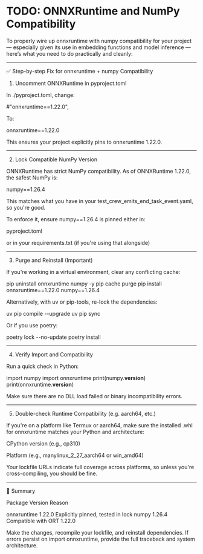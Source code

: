 # TODO: ONNXRuntime and NumPy Compatibility

To properly wire up onnxruntime with numpy compatibility for your project — especially given its use in embedding functions and model inference — here’s what you need to do practically and cleanly:

---

✅ Step-by-step Fix for onnxruntime + numpy Compatibility

1. Uncomment ONNXRuntime in pyproject.toml

In ./pyproject.toml, change:

#"onnxruntime==1.22.0",

To:

onnxruntime==1.22.0

This ensures your project explicitly pins to onnxruntime 1.22.0.


---

2. Lock Compatible NumPy Version

ONNXRuntime has strict NumPy compatibility. As of ONNXRuntime 1.22.0, the safest NumPy is:

numpy==1.26.4

This matches what you have in your test_crew_emits_end_task_event.yaml, so you're good.

To enforce it, ensure numpy==1.26.4 is pinned either in:

pyproject.toml

or in your requirements.txt (if you're using that alongside)


---

3. Purge and Reinstall (Important)

If you're working in a virtual environment, clear any conflicting cache:

pip uninstall onnxruntime numpy -y
pip cache purge
pip install onnxruntime==1.22.0 numpy==1.26.4

Alternatively, with uv or pip-tools, re-lock the dependencies:

uv pip compile --upgrade
uv pip sync

Or if you use poetry:

poetry lock --no-update
poetry install


---

4. Verify Import and Compatibility

Run a quick check in Python:

import numpy
import onnxruntime
print(numpy.__version__)
print(onnxruntime.__version__)

Make sure there are no DLL load failed or binary incompatibility errors.


---

5. Double-check Runtime Compatibility (e.g. aarch64, etc.)

If you're on a platform like Termux or aarch64, make sure the installed .whl for onnxruntime matches your Python and architecture:

CPython version (e.g., cp310)

Platform (e.g., manylinux_2_27_aarch64 or win_amd64)


Your lockfile URLs indicate full coverage across platforms, so unless you're cross-compiling, you should be fine.


---

🧠 Summary

Package	Version	Reason

onnxruntime	1.22.0	Explicitly pinned, tested in lock
numpy	1.26.4	Compatible with ORT 1.22.0


Make the changes, recompile your lockfile, and reinstall dependencies. If errors persist on import onnxruntime, provide the full traceback and system architecture.

